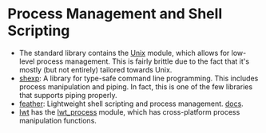 # Process Management and Shell Scripting

* The standard library contains the [Unix](https://caml.inria.fr/pub/docs/manual-ocaml/libref/Unix.html) module,
which allows for low-level process management.
This is fairly brittle due to the fact that it's mostly (but not entirely) tailored towards Unix.
* [shexp](https://github.com/janestreet/shexp):
A library for type-safe command line programming.
This includes process manipulation and piping.
In fact, this is one of the few libraries that supports piping properly.
* [feather](https://github.com/charlesetc/feather):
Lightweight shell scripting and process management.
[docs](https://www.charlesetc.com/feather/feather/Feather/index.html).
* [lwt](https://github.com/ocsigen/lwt) has the 
[lwt_process](https://ocsigen.org/lwt/3.2.1/api/Lwt_process) module,
which has cross-platform process manipulation functions.
